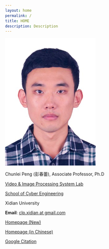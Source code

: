 ```yaml
---
layout: home
permalink: /
title: HOME
description: Description
---
```

<div class="personal-information">
    <img class="avatar" src="../assets/img/chunlei-peng.png" />
    <div class="content">
        <p>Chunlei Peng (彭春蕾), Associate Professor, Ph.D</p>
        <p><a href="http://see.xidian.edu.cn/vipsl/index.html" target="_blank">Video &amp; Image Processing System Lab</a></p>
        <p><a href="http://ce.xidian.edu.cn/" target="_blank">School of Cyber Engineering</a></p>
        <p>Xidian University</p>
        <p><strong>Email</strong>: <a href="mailto:clp.xidian@gmail.com">clp.xidian at gmail.com</a></p>
        <p><a href="https://web.xidian.edu.cn/clpeng/en/index.html" target="_blank">Homepage (New)</a></p>
        <p><a href="http://web.xidian.edu.cn/clpeng" target="_blank">Homepage (in Chinese)</a></p>
        <p><a href="http://scholar.google.com/citations?user=U9TnHJgAAAAJ&amp;hl=zh-CN" target="_blank">Google Citation </a></p>
    </div>
</div>
